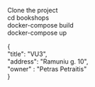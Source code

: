 Clone the project   
cd bookshops  
docker-compose build  
docker-compose up 

 {  
      "title": "VU3",   
      "address": "Ramuniu g. 10",   
	 	  "owner" : "Petras Petraitis"    
  } 
